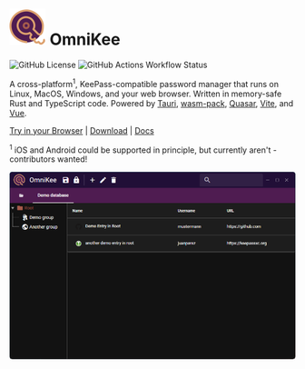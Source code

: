 # ![Logo](www/src/assets/logo.svg) OmniKee

![GitHub License](https://img.shields.io/github/license/OmniKee/OmniKee)
![GitHub Actions Workflow Status](https://img.shields.io/github/actions/workflow/status/OmniKee/OmniKee/release.yml)

A cross-platform<sup>1</sup>, KeePass-compatible password manager that runs on Linux, MacOS, Windows, and your web browser. Written in memory-safe Rust and TypeScript code. Powered by [Tauri](https://v2.tauri.app/), [wasm-pack](https://github.com/rustwasm/wasm-pack), [Quasar](https://quasar.dev/), [Vite](https://vite.dev/), and [Vue](https://vuejs.org/).

[Try in your Browser](https://omnikee.github.io/OmniKee) | [Download](https://github.com/OmniKee/OmniKee/releases/latest) | [Docs](https://omnikee.github.io)

<sup>1</sup> iOS and Android could be supported in principle, but currently aren't - contributors wanted!

![Screenshot](.github/screenshot.png)

